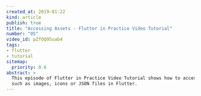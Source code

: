 ```yaml
---
created_at: 2019-01-22
kind: article
publish: true
title: "Accessing Assets - Flutter in Practice Video Tutorial"
number: "05"
video_id: pZfOQ95uab4
tags:
- flutter 
- tutorial
sitemap:
  priority: 0.6
abstract: >
  This episode of Flutter in Practice Video Tutorial shows how to access assets,
  such as images, icons or JSON files in Flutter.
---
```



